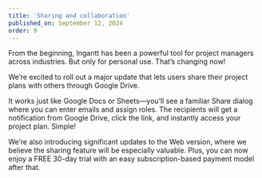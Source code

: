 ```yaml
---
title: 'Sharing and collaboration'
published_on: September 12, 2024
order: 9
---
```


From the beginning, Ingantt has been a powerful tool for project managers across industries. But only for personal use. That’s changing now!

We’re excited to roll out a major update that lets users share their project plans with others through Google Drive.

It works just like Google Docs or Sheets—you’ll see a familiar Share dialog where you can enter emails and assign roles. The recipients will get a notification from Google Drive, click the link, and instantly access your project plan. Simple!

We’re also introducing significant updates to the Web version, where we believe the sharing feature will be especially valuable. Plus, you can now enjoy a FREE 30-day trial with an easy subscription-based payment model after that.
